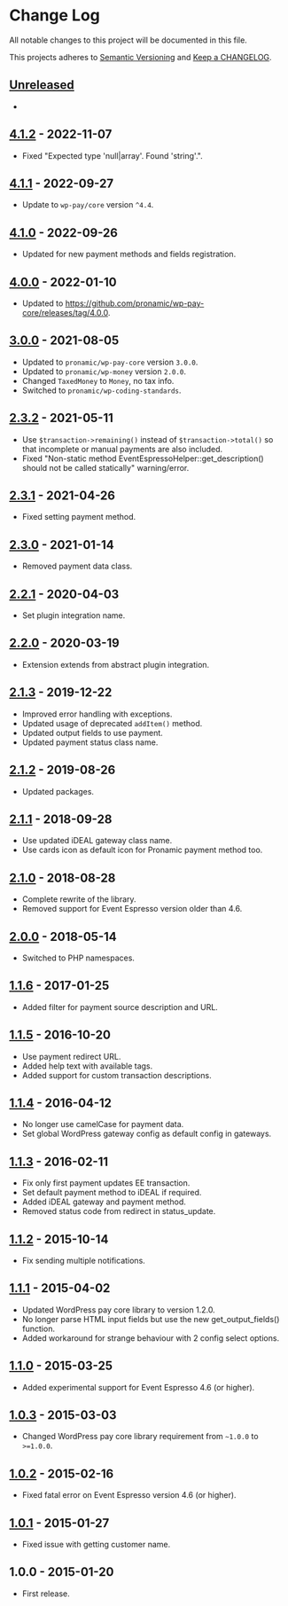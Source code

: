 # Change Log

All notable changes to this project will be documented in this file.

This projects adheres to [Semantic Versioning](http://semver.org/) and [Keep a CHANGELOG](http://keepachangelog.com/).

## [Unreleased][unreleased]
-

## [4.1.2] - 2022-11-07
- Fixed "Expected type 'null|array'. Found 'string'.".

## [4.1.1] - 2022-09-27
- Update to `wp-pay/core` version `^4.4`.

## [4.1.0] - 2022-09-26
- Updated for new payment methods and fields registration.

## [4.0.0] - 2022-01-10
- Updated to https://github.com/pronamic/wp-pay-core/releases/tag/4.0.0.

## [3.0.0] - 2021-08-05
- Updated to `pronamic/wp-pay-core`  version `3.0.0`.
- Updated to `pronamic/wp-money`  version `2.0.0`.
- Changed `TaxedMoney` to `Money`, no tax info.
- Switched to `pronamic/wp-coding-standards`.

## [2.3.2] - 2021-05-11
- Use `$transaction->remaining()` instead of `$transaction->total()` so that incomplete or manual payments are also included.
- Fixed "Non-static method EventEspressoHelper::get_description() should not be called statically" warning/error.

## [2.3.1] - 2021-04-26
- Fixed setting payment method.

## [2.3.0] - 2021-01-14
- Removed payment data class.

## [2.2.1] - 2020-04-03
- Set plugin integration name.

## [2.2.0] - 2020-03-19
- Extension extends from abstract plugin integration.

## [2.1.3] - 2019-12-22
- Improved error handling with exceptions.
- Updated usage of deprecated `addItem()` method.
- Updated output fields to use payment.
- Updated payment status class name.

## [2.1.2] - 2019-08-26
- Updated packages.

## [2.1.1] - 2018-09-28
- Use updated iDEAL gateway class name.
- Use cards icon as default icon for Pronamic payment method too.

## [2.1.0] - 2018-08-28
- Complete rewrite of the library.
- Removed support for Event Espresso version older than 4.6.

## [2.0.0] - 2018-05-14
- Switched to PHP namespaces.

## [1.1.6] - 2017-01-25
- Added filter for payment source description and URL.

## [1.1.5] - 2016-10-20
- Use payment redirect URL.
- Added help text with available tags.
- Added support for custom transaction descriptions.

## [1.1.4] - 2016-04-12
- No longer use camelCase for payment data.
- Set global WordPress gateway config as default config in gateways.

## [1.1.3] - 2016-02-11
- Fix only first payment updates EE transaction.
- Set default payment method to iDEAL if required.
- Added iDEAL gateway and payment method.
- Removed status code from redirect in status_update.

## [1.1.2] - 2015-10-14
- Fix sending multiple notifications.

## [1.1.1] - 2015-04-02
- Updated WordPress pay core library to version 1.2.0.
- No longer parse HTML input fields but use the new get_output_fields() function.
- Added workaround for strange behaviour with 2 config select options.

## [1.1.0] - 2015-03-25
- Added experimental support for Event Espresso 4.6 (or higher).

## [1.0.3] - 2015-03-03
- Changed WordPress pay core library requirement from `~1.0.0` to `>=1.0.0`.

## [1.0.2] - 2015-02-16
- Fixed fatal error on Event Espresso version 4.6 (or higher).

## [1.0.1] - 2015-01-27
- Fixed issue with getting customer name.

## 1.0.0 - 2015-01-20
- First release.

[unreleased]: https://github.com/pronamic/wp-pronamic-pay-event-espresso/compare/4.1.2...HEAD
[4.1.2]: https://github.com/pronamic/wp-pronamic-pay-event-espresso/compare/4.1.1...4.1.2
[4.1.1]: https://github.com/pronamic/wp-pronamic-pay-event-espresso/compare/4.1.0...4.1.1
[4.1.0]: https://github.com/pronamic/wp-pronamic-pay-event-espresso/compare/4.0.0...4.1.0
[4.0.0]: https://github.com/pronamic/wp-pronamic-pay-event-espresso/compare/3.0.0...4.0.0
[3.0.0]: https://github.com/pronamic/wp-pronamic-pay-event-espresso/compare/2.3.2...3.0.0
[2.3.2]: https://github.com/pronamic/wp-pronamic-pay-event-espresso/compare/2.3.1...2.3.2
[2.3.1]: https://github.com/pronamic/wp-pronamic-pay-event-espresso/compare/2.3.0...2.3.1
[2.3.0]: https://github.com/pronamic/wp-pronamic-pay-event-espresso/compare/2.2.1...2.3.0
[2.2.1]: https://github.com/pronamic/wp-pronamic-pay-event-espresso/compare/2.2.0...2.2.1
[2.2.0]: https://github.com/pronamic/wp-pronamic-pay-event-espresso/compare/2.1.3...2.2.0
[2.1.3]: https://github.com/pronamic/wp-pronamic-pay-event-espresso/compare/2.1.2...2.1.3
[2.1.2]: https://github.com/pronamic/wp-pronamic-pay-event-espresso/compare/2.1.1...2.1.2
[2.1.1]: https://github.com/pronamic/wp-pronamic-pay-event-espresso/compare/2.1.0...2.1.1
[2.1.0]: https://github.com/pronamic/wp-pronamic-pay-event-espresso/compare/2.0.0...2.1.0
[2.0.0]: https://github.com/pronamic/wp-pronamic-pay-event-espresso/compare/1.1.6...2.0.0
[1.1.6]: https://github.com/pronamic/wp-pronamic-pay-event-espresso/compare/1.1.5...1.1.6
[1.1.5]: https://github.com/pronamic/wp-pronamic-pay-event-espresso/compare/1.1.4...1.1.5
[1.1.4]: https://github.com/pronamic/wp-pronamic-pay-event-espresso/compare/1.1.3...1.1.4
[1.1.3]: https://github.com/pronamic/wp-pronamic-pay-event-espresso/compare/1.1.2...1.1.3
[1.1.2]: https://github.com/pronamic/wp-pronamic-pay-event-espresso/compare/1.1.1...1.1.2
[1.1.1]: https://github.com/pronamic/wp-pronamic-pay-event-espresso/compare/1.1.0...1.1.1
[1.1.0]: https://github.com/pronamic/wp-pronamic-pay-event-espresso/compare/1.0.3...1.1.0
[1.0.3]: https://github.com/pronamic/wp-pronamic-pay-event-espresso/compare/1.0.2...1.0.3
[1.0.2]: https://github.com/pronamic/wp-pronamic-pay-event-espresso/compare/1.0.1...1.0.2
[1.0.1]: https://github.com/pronamic/wp-pronamic-pay-event-espresso/compare/1.0.0...1.0.1
